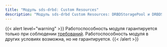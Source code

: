 ```yaml
---
title: "Модуль sds-drbd: Custom Resources"
description: "Модуль sds-drbd Custom Resources: DRBDStoragePool и DRBDStorageClass."
---
```


{{< alert level="warning" >}}
Работоспособность модуля гарантируется только при соблюдении [требований](./readme.html#системные-требования-и-рекомендации).
Работоспособность модуля в других условиях возможна, но не гарантируется.
{{< /alert >}}
